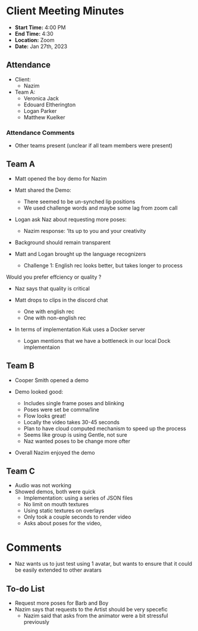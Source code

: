 # Client Meeting Minutes

- **Start Time:** 4:00 PM
- **End Time:** 4:30
- **Location:** Zoom
- **Date:** Jan 27th, 2023

## Attendance

- Client:
  - Nazim
- Team A:
  - Veronica Jack
  - Edouard Eltherington
  - Logan Parker
  - Matthew Kuelker

### Attendance Comments

- Other teams present (unclear if all team members were present)

## Team A

- Matt opened the boy demo for Nazim

- Matt shared the Demo:
  - There seemed to be un-synched lip positions
  - We used challenge words and maybe some lag from zoom call

- Logan ask Naz about requesting more poses:
  - Nazim response: 'Its up to you and your creativity
- Background should remain transparent

- Matt and Logan brought up the language recognizers
  - Challenge 1: English rec looks better, but takes longer to process

Would you prefer effciency or quality ?

- Naz says that quality is critical

- Matt drops to clips in the discord chat

  - One with english rec
  - One with non-english rec

- In terms of implementation Kuk uses a Docker server
  - Logan mentions that we have a bottleneck in our local Dock implementaion

## Team B

- Cooper Smith opened a demo

- Demo looked good:
  - Includes single frame poses and blinking
  - Poses were set be comma/line
  - Flow looks great!
  - Locally the video takes 30-45 seconds
  - Plan to have cloud computed mechanism to speed up the process
  - Seems like group is using Gentle, not sure
  - Naz wanted poses to be change more ofter
- Overall Nazim enjoyed the demo

## Team C

- Audio was not working
- Showed demos, both were quick
  - Implementation: using a series of JSON files
  - No limit on mouth textures 
  - Using static textures on overlays
  - Only took a couple seconds to render video
  - Asks about poses for the video, 

# Comments

- Naz wants us to just test using 1 avatar, but wants to ensure that it could be easily extended to other avatars

## To-do List

- Request more poses for Barb and Boy
- Nazim says that requests to the Artist should be very specefic
  - Nazim said that asks from the animator were a bit stressful previously